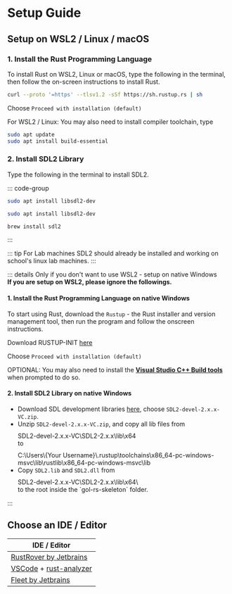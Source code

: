 # Setup Guide

## Setup on WSL2 / Linux / macOS

### 1. Install the Rust Programming Language

To install Rust on WSL2, Linux or macOS, type the following in the terminal, then follow the on-screen instructions to install Rust.

``` bash
curl --proto '=https' --tlsv1.2 -sSf https://sh.rustup.rs | sh
```

Choose `Proceed with installation (default)`

For WSL2 / Linux: You may also need to install compiler toolchain, type

``` bash
sudo apt update
sudo apt install build-essential
```

### 2. Install SDL2 Library

Type the following in the terminal to install SDL2.

::: code-group

``` bash [WSL2]
sudo apt install libsdl2-dev
```

``` bash [Ubuntu]
sudo apt install libsdl2-dev
```

``` bash [macOS]
brew install sdl2
```

:::

::: tip For Lab machines
SDL2 should already be installed and working on school's linux lab machines.
:::

::: details Only if you don't want to use WSL2 - setup on native Windows
\
**If you are setup on WSL2, please ignore the followings.**

#### 1. Install the Rust Programming Language on native Windows

To start using Rust, download the `Rustup` - the Rust installer and version management tool, then run the program and follow the onscreen instructions.

Download RUSTUP-INIT [here](https://www.rust-lang.org/learn/get-started)

Choose `Proceed with installation (default)`

OPTIONAL: You may also need to install the [**Visual Studio C++ Build tools**](https://visualstudio.microsoft.com/visual-cpp-build-tools/) when prompted to do so.

#### 2. Install SDL2 Library on native Windows

- Download SDL development libraries [here](https://github.com/libsdl-org/SDL/releases/latest),
choose `SDL2-devel-2.x.x-VC.zip`.
- Unzip `SDL2-devel-2.x.x-VC.zip`, and copy all lib files from
    <div class="info custom-block" style="padding-top: 10px">
    SDL2-devel-2.x.x-VC\SDL2-2.x.x\lib\x64
    </div>
    to
    <div class="info custom-block" style="padding-top: 10px">
    C:\Users\{Your Username}\.rustup\toolchains\x86_64-pc-windows-msvc\lib\rustlib\x86_64-pc-windows-msvc\lib
    </div>
- Copy `SDL2.lib` and `SDL2.dll` from
  <div class="info custom-block" style="padding-top: 10px">
    SDL2-devel-2.x.x-VC\SDL2-2.x.x\lib\x64\
    </div>
    to the root inside the `gol-rs-skeleton` folder.
:::

## Choose an IDE / Editor

|   IDE / Editor      |
| ------------- |
| [RustRover by Jetbrains](https://www.jetbrains.com/rust/) |
| [VSCode](https://code.visualstudio.com/) + [rust-analyzer](https://marketplace.visualstudio.com/items?itemName=rust-lang.rust-analyzer)      |
| [Fleet by Jetbrains](https://www.jetbrains.com/fleet/) |
